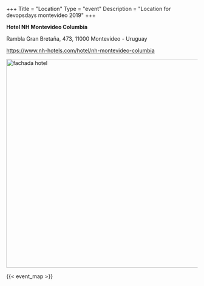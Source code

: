 +++
Title = "Location"
Type = "event"
Description = "Location for devopsdays montevideo 2019"
+++

**Hotel NH Montevideo Columbia**

Rambla Gran Bretaña, 473, 11000 Montevideo - Uruguay

https://www.nh-hotels.com/hotel/nh-montevideo-columbia

<img src="https://img.nh-hotels.net/files/nh_montevideo_columbia-031-facade.jpg" alt="fachada hotel" width="550"/>


<!-- Uncomment this only if you have set the coordinates for your location in the config yaml. Get Latitude and Longitude of a Point: http://itouchmap.com/latlong.html -->
{{< event_map >}}
